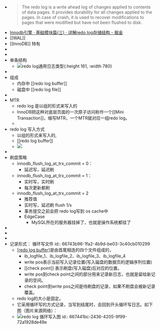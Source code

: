 - >The redo log is a write ahead log of changes applied to contents of data pages. It provides durability for all changes applied to the pages. In case of crash, it is used to recover modifications to pages that were modified but have not been flushed to disk.
- [Innodb引擎 · 基础模块篇(三) · 详解redo log存储结构 - 掘金](https://juejin.cn/post/6895265596985114638)
- [[WAL]]
- [[InnoDB]] 特有
-
-
- 单条结构
	- ![redo log通用日志类型](https://p1-juejin.byteimg.com/tos-cn-i-k3u1fbpfcp/1d15446b680e4631962071ef4e04149e~tplv-k3u1fbpfcp-zoom-in-crop-mark:1512:0:0:0.awebp){:height 161, :width 780}
-
- 组成
	- 内存中 [[redo log buffer]]
	- 磁盘中 [[redo log file]]
-
- MTR
	- redo log 是以组的形式来写入的
	- InnoDB把这种对底层页面的一次原子访问称作一个[[Mini Transaction]]，缩写MTR，一个MTR就对应一组redo log。
	-
- redo log 写入方式
	- 以组的形式来写入的,
	- [[redo log buffer]]
	- ![](https://p3-juejin.byteimg.com/tos-cn-i-k3u1fbpfcp/22dfd558ce1c4504a0d1fb3439c906e0~tplv-k3u1fbpfcp-watermark.awebp)
-
- 刷盘策略
	- innodb_flush_log_at_trx_commit = 0：
		- 延迟写，延迟刷
	- innodb_flush_log_at_trx_commit = 1：
		- 实时写，实时刷
		- 每次更新都刷
	- innodb_flush_log_at_trx_commit = 2
		- 推荐值
		- 实时写，延迟刷 flush 1/s
		- 事务提交之前会把 redo log写到 os cache中
		- EdgeCase
			- MySQL所在的服务器挂掉了，也就是操作系统都挂了
-
-
-
- 记录形式： 循环写文件
  id:: 66743b96-1fa2-4b9d-be03-3c40cb010299
	- [[redo log buffer]](内存中)是由首尾相连的四个文件组成的，
		- ib_logfile_1、ib_logfile_2、ib_logfile_3、ib_logfile_4
		- write pos表示当前写入记录位置(写入磁盘的数据页的逻辑序列位置)
		- [[check point]] 表示刷盘(写入磁盘)后对应的位置。
		- write pos到check point之间的部分用来记录新日志，也就是留给新记录的空间。
		- check point到write pos之间是待刷盘的记录，如果不刷盘会被新记录覆盖。
	- redo log的大小是固定。
	- 它采用循环写的方式记录，当写到结尾时，会回到开头循环写日志。如下图（图片来源网络）：
	- ![redo log 循环写入图](https://p3-juejin.byteimg.com/tos-cn-i-k3u1fbpfcp/07004f0c39464a5baa4754cb2556bbd5~tplv-k3u1fbpfcp-watermark.awebp)
	  id:: 667441bc-2436-4205-9f99-72a1928de49e